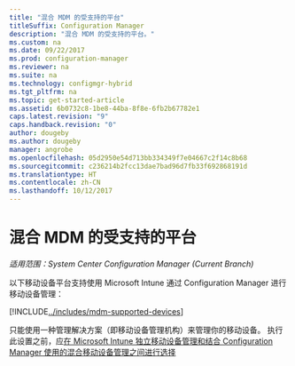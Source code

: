 ```yaml
---
title: "混合 MDM 的受支持的平台"
titleSuffix: Configuration Manager
description: "混合 MDM 的受支持的平台。"
ms.custom: na
ms.date: 09/22/2017
ms.prod: configuration-manager
ms.reviewer: na
ms.suite: na
ms.technology: configmgr-hybrid
ms.tgt_pltfrm: na
ms.topic: get-started-article
ms.assetid: 6b0732c8-1be8-44ba-8f8e-6fb2b67782e1
caps.latest.revision: "9"
caps.handback.revision: "0"
author: dougeby
ms.author: dougeby
manager: angrobe
ms.openlocfilehash: 05d2950e54d713bb334349f7e04667c2f14c8b68
ms.sourcegitcommit: c236214b2fcc13dae7bad96d7fb33f692868191d
ms.translationtype: HT
ms.contentlocale: zh-CN
ms.lasthandoff: 10/12/2017
---
```

# <a name="supported-device-platforms-for-hybrid-mdm"></a>混合 MDM 的受支持的平台

*适用范围：System Center Configuration Manager (Current Branch)*

以下移动设备平台支持使用 Microsoft Intune 通过 Configuration Manager 进行移动设备管理：

[!INCLUDE[../includes/mdm-supported-devices](../includes/mdm-supported-devices.md)]

只能使用一种管理解决方案（即移动设备管理机构）来管理你的移动设备。 执行此设置之前，应[在 Microsoft Intune 独立移动设备管理和结合 Configuration Manager 使用的混合移动设备管理之间进行选择](../understand/choose-between-standalone-intune-and-hybrid-mobile-device-management.md)
